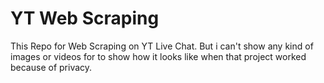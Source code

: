 # YT Web Scraping
This Repo for Web Scraping on YT Live Chat.
But i can't show any kind of images or videos for to show how it looks like when that project worked because of privacy. 
